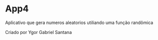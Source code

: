 # App4

Aplicativo que gera numeros aleatorios utiliando uma função randômica

Criado por Ygor Gabriel Santana